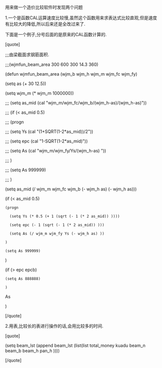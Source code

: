 用来做一个造价比较软件时发现两个问题
  1.一个是函数CAL运算速度比较慢,虽然这个函数用来求表达式比较直观,但是速度有比较大的降低,所以后来还是全改过来了.

下面是一个例子,分号后面的是原来的CAL函数计算的.
[quote]
;;;由梁截面求钢筋面积.
;;;(wjmfun_beam_area 300 600 300 14.3 360)
(defun wjmfun_beam_area	(wjm_b wjm_h wjm_m wjm_fc wjm_fy)
  (setq as (+ 30 12.5))
  (setq wjm_m (* wjm_m 1000000))
  
;;;  (setq as_mid (cal "wjm_m/wjm_fc/wjm_b/(wjm_h-as)/(wjm_h-as)"))
;;;  (if (< as_mid 0.5)
;;;    (progn
;;;      (setq Ys (cal "(1+SQRT(1-2*as_mid))/2"))
;;;      (setq epc (cal "1-SQRT(1-2*as_mid)"))
;;;      (setq As (cal "wjm_m/wjm_fy/Ys/(wjm_h-as) "))
;;;    )
;;;    (setq As 999999)
;;;  )

  (setq as_mid (/ wjm_m wjm_fc wjm_b (- wjm_h as) (- wjm_h as)))
  (if (< as_mid 0.5)
    (progn
      (setq Ys (* 0.5 (+ 1 (sqrt (- 1 (* 2 as_mid)) ))))
      (setq epc (- 1 (sqrt (- 1 (* 2 as_mid)) )))
      (setq As (/ wjm_m wjm_fy Ys (- wjm_h as) ))
    )
    (setq As 999999)
  )
  
  (if (> epc epcb)
    (setq As 888888)
    )
  As
)
[/quote]

  2.用表,比较长的表进行操作的话,会用比较多的时间.

[quote]
(setq beam_lst (append beam_lst (list(list  total_money kuadu beam_n beam_b beam_h pan_h ))))
[/quote]